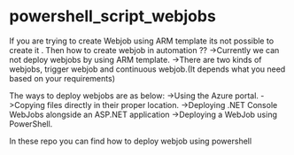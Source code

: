 # powershell_script_webjobs
If you are trying to create Webjob using ARM template its not possible to create it .
Then how to create webjob in automation ??
->Currently we can not deploy webjobs by using ARM template.
->There are two kinds of webjobs, trigger webjob and continuous webjob.(It depends what you need based on your requirements)

The ways to deploy webjobs are as below:
->Using the Azure portal.
->Copying files directly in their proper location.
->Deploying .NET Console WebJobs alongside an ASP.NET application
->Deploying a WebJob using PowerShell.

In these repo you can find how to deploy webjob using powershell 

